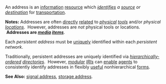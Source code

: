 An address is an [information](https://github.com/gcassel/Modular-Organization-Terminology/blob/master/terms/information.md) [resource](https://github.com/gcassel/Modular-Organization-Terminology/blob/master/terms/resource.md) which *[identifies](https://github.com/gcassel/Modular-Organization-Terminology/blob/master/terms/identify.md) a *[source](https://github.com/gcassel/Modular-Organization-Terminology/blob/master/terms/source.md)* or [destination](https://github.com/gcassel/Modular-Organization-Terminology/blob/master/terms/destination.md)* for [transportation](https://github.com/gcassel/Modular-Organization-Terminology/blob/master/terms/transport.md).

**Notes:**  Addresses are often [directly](https://github.com/gcassel/Modular-Organization-Terminology/blob/master/terms/direct.md) [related](https://github.com/gcassel/Modular-Organization-Terminology/blob/master/terms/relationship.md) to *[physical](https://github.com/gcassel/Modular-Organization-Terminology/blob/master/terms/physical.md) [tools](https://github.com/gcassel/Modular-Organization-Terminology/blob/master/terms/tool.md)* and/or *physical [locations](https://github.com/gcassel/Modular-Organization-Terminology/blob/master/terms/location.md)*.  However, addresses are *not* physical tools or locations.  **Addresses are *[media](https://github.com/gcassel/Modular-Organization-Terminology/blob/master/terms/media.md) [items](https://github.com/gcassel/Modular-Organization-Terminology/blob/master/terms/item.md)***.

Each *persistent address* must be [uniquely](https://github.com/gcassel/Modular-Organization-Terminology/blob/master/terms/unique.md) identified within each *persistent network*.

Traditionally, persistent addresses are uniquely identified via *[hierarchically-](https://github.com/gcassel/Modular-Organization-Terminology/blob/master/terms/hierarchy.md)[ordered](https://github.com/gcassel/Modular-Organization-Terminology/blob/master/terms/order.md) [directories](https://github.com/gcassel/Modular-Organization-Terminology/blob/master/terms/directory.md)*.  However, *[modular](https://github.com/gcassel/Modular-Organization-Terminology/blob/master/terms/modular.md) [IRIs](https://en.wikipedia.org/wiki/Internationalized_Resource_Identifier)* can [enable](https://github.com/gcassel/Modular-Organization-Terminology/blob/master/terms/enable.md) [agents](https://github.com/gcassel/Modular-Organization-Terminology/blob/master/terms/agent.md) to consistently identify addresses in flexibly [useful](https://github.com/gcassel/Modular-Organization-Terminology/blob/master/terms/use.md) nonhierarchical [forms](https://github.com/gcassel/Modular-Organization-Terminology/blob/master/terms/form.md). 

**See Also:** [signal address](https://github.com/gcassel/Modular-Organization-Terminology/blob/master/compound-terms.md), [storage address](https://github.com/gcassel/Modular-Organization-Terminology/blob/master/compound-terms/storage-address.md).
